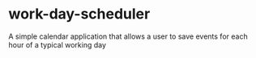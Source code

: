 # work-day-scheduler
A simple calendar application that allows a user to save events for each hour of a typical working day 
